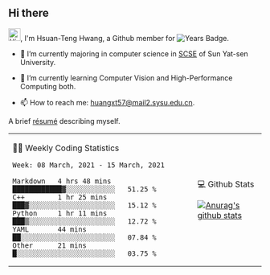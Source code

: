 ## Hi there

<!-- profile views -->

<img height="25" src='https://qpluspicture.oss-cn-beijing.aliyuncs.com/6LjjQA/Hi.gif' alt='Hi' width="24"/>, I'm Hsuan-Teng Hwang, a Github member for 
![Years Badge](https://badges.pufler.dev/years/huangxt57).
<!-- and the number of visitors for this page is  -->
<!-- ![](https://komarev.com/ghpvc/?username=huangxt57&color=blue&label=PROFILE+VIEWS). -->


- 🔭 I’m currently majoring in computer science in [SCSE](http://sdcs.sysu.edu.cn) of Sun Yat-sen University.

- 🌱 I’m currently learning Computer Vision and High-Performance Computing both.

<!-- - 🤔 I’m looking for help with video understanding, HPC programming. -->

- 📫 How to reach me: [huangxt57@mail2.sysu.edu.cn](huangxt57@mail2.sysu.edu.cn).

A brief [résumé](http://melon-hwang.top/about/) describing myself.

<table align="center">

<td>

🧑‍💻 Weekly Coding Statistics
<!--START_SECTION:waka-->
```text
Week: 08 March, 2021 - 15 March, 2021

Markdown   4 hrs 48 mins   ████████████▓░░░░░░░░░░░░   51.25 % 
C++        1 hr 25 mins    ███▓░░░░░░░░░░░░░░░░░░░░░   15.12 % 
Python     1 hr 11 mins    ███▒░░░░░░░░░░░░░░░░░░░░░   12.72 % 
YAML       44 mins         ██░░░░░░░░░░░░░░░░░░░░░░░   07.84 % 
Other      21 mins         █░░░░░░░░░░░░░░░░░░░░░░░░   03.75 % 
```
<!--END_SECTION:waka-->

</td>

<td>

💻 Github Stats

[![Anurag's github stats](https://github-readme-stats.vercel.app/api?username=huangxt57&hide=prs&show_icons=true)](https://github.com/anuraghazra/github-readme-stats)

</td>

</table>
